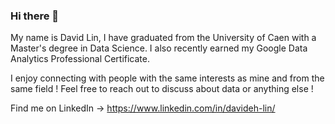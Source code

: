 ### Hi there 👋

My name is David Lin, I have graduated from the University of Caen with a Master's degree in Data Science.
I also recently earned my Google Data Analytics Professional Certificate.

I enjoy connecting with people with the same interests as mine and from the same field ! Feel free to reach out to discuss about data or anything else !

Find me on LinkedIn -> https://www.linkedin.com/in/davideh-lin/
<!--
**Davideh-L/Davideh-L** is a ✨ _special_ ✨ repository because its `README.md` (this file) appears on your GitHub profile.

Here are some ideas to get you started:

- 🔭 I’m currently working on ...
- 🌱 I’m currently learning ...
- 👯 I’m looking to collaborate on ...
- 🤔 I’m looking for help with ...
- 💬 Ask me about ...
- 📫 How to reach me: ...
- 😄 Pronouns: ...
- ⚡ Fun fact: ...
-->

